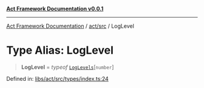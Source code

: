 [**Act Framework Documentation v0.0.1**](README.md)

***

[Act Framework Documentation](README.md) / [act/src](act.src.md) / LogLevel

# Type Alias: LogLevel

> **LogLevel** = *typeof* [`LogLevels`](act.src.Variable.LogLevels.md)\[`number`\]

Defined in: [libs/act/src/types/index.ts:24](https://github.com/Rotorsoft/act-root/blob/62fab56d51bbe483c1ba64b9cb3720e282a9a947/libs/act/src/types/index.ts#L24)
